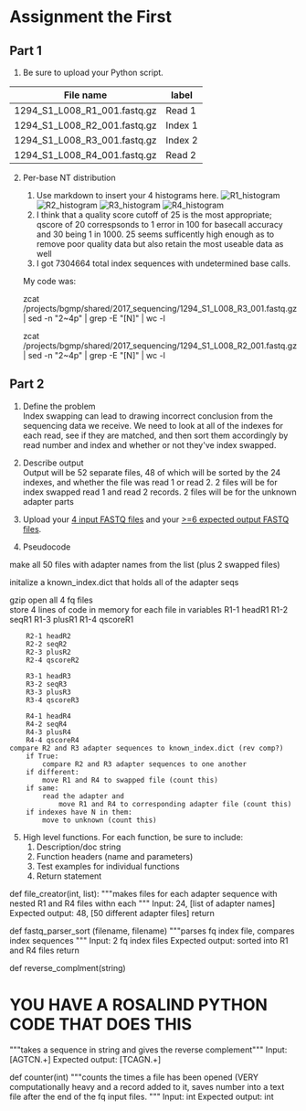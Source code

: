 # Assignment the First

## Part 1
1. Be sure to upload your Python script.

| File name | label |
|---|---|
| 1294_S1_L008_R1_001.fastq.gz | Read 1 |
| 1294_S1_L008_R2_001.fastq.gz | Index 1|
| 1294_S1_L008_R3_001.fastq.gz | Index 2|
| 1294_S1_L008_R4_001.fastq.gz | Read 2 |

2. Per-base NT distribution
    1. Use markdown to insert your 4 histograms here.
![R1_histogram](https://user-images.githubusercontent.com/71104613/127625815-8115ed02-cba1-492b-86d4-9677a66c0e95.png)
![R2_histogram](https://user-images.githubusercontent.com/71104613/127625832-230988a3-1b5b-4292-b97b-2d49ec131b21.png)
![R3_histogram](https://user-images.githubusercontent.com/71104613/127625844-3cd50cef-9edf-4bc1-b91c-673a63185b23.png)
![R4_histogram](https://user-images.githubusercontent.com/71104613/127625856-3924f40a-a223-4ccd-baa8-789b2a99697f.png)
    3. I think that a quality score cutoff of 25 is the most appropriate; qscore of 20 correspsonds to 1 error in 100 for basecall accuracy and 30 being 1 in 1000. 25 seems sufficently high enough as to remove poor quality data but also retain the most useable data as well
    4. I got 7304664 total index sequences with undetermined base calls. 
    
    My code was:      

    zcat /projects/bgmp/shared/2017_sequencing/1294_S1_L008_R3_001.fastq.gz | sed -n "2~4p" | grep -E "[N]" | wc -l 

    zcat /projects/bgmp/shared/2017_sequencing/1294_S1_L008_R2_001.fastq.gz | sed -n "2~4p" | grep -E "[N]" | wc -l 

    
## Part 2
1. Define the problem   
Index swapping can lead to drawing incorrect conclusion from the sequencing data we receive. We need to look at all of the indexes for each read, see if they are matched, and then sort them accordingly by read number and index and whether or not they've index swapped. 

2. Describe output     
Output will be 52 separate files, 48 of which will be sorted by the 24 indexes, and whether the file was read 1 or read 2. 2 files will be for index swapped read 1 and read 2 records. 2 files will be for the unknown adapter parts 

3. Upload your [4 input FASTQ files](../TEST-input_FASTQ) and your [>=6 expected output FASTQ files](../TEST-output_FASTQ).


4. Pseudocode

make all 50 files with adapter names from the list (plus 2 swapped files)  

initalize a known_index.dict that holds all of the adapter seqs

gzip open all 4 fq files    
    store 4 lines of code in memory for each file in variables 
        R1-1 headR1
        R1-2 seqR1
        R1-3 plusR1
        R1-4 qscoreR1

        R2-1 headR2
        R2-2 seqR2
        R2-3 plusR2
        R2-4 qscoreR2

        R3-1 headR3
        R3-2 seqR3
        R3-3 plusR3
        R3-4 qscoreR3

        R4-1 headR4
        R4-2 seqR4
        R4-3 plusR4
        R4-4 qscoreR4
    compare R2 and R3 adapter sequences to known_index.dict (rev comp?)
        if True: 
            compare R2 and R3 adapter sequences to one another 
        if different:
            move R1 and R4 to swapped file (count this)
        if same:  
            read the adapter and
                move R1 and R4 to corresponding adapter file (count this)
        if indexes have N in them:  
            move to unknown (count this)


5. High level functions. For each function, be sure to include:
    1. Description/doc string
    2. Function headers (name and parameters)
    3. Test examples for individual functions
    4. Return statement

def file_creator(int, list):
"""makes files for each adapter sequence with nested R1 and R4 files withn each """
Input: 24, [list of adapter names]
Expected output: 48, [50 different adapter files] 
return

def fastq_parser_sort (filename, filename)
"""parses fq index file, compares index sequences """
Input: 2 fq index files 
Expected output: sorted into R1 and R4 files 
return 

def reverse_complment(string)
# YOU HAVE A ROSALIND PYTHON CODE THAT DOES THIS
"""takes a sequence in string and gives the reverse complement"""
Input: [AGTCN.+]
Expected output: [TCAGN.+]

def counter(int)
"""counts the times a file has been opened (VERY computationally heavy and a record added to it, saves number into a text file after the end of the fq input files. """
Input: int 
Expected output: int 